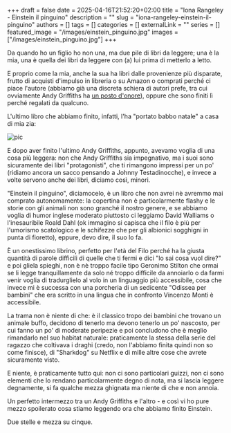 +++ 
draft = false
date = 2025-04-16T21:52:20+02:00
title = "Iona Rangeley - Einstein il pinguino"
description = ""
slug = "iona-rangeley-einstein-il-pinguino"
authors = []
tags = []
categories = []
externalLink = ""
series = []
featured_image = "/images/einstein_pinguino.jpg"
images = ["/images/einstein_pinguino.jpg"]
+++

Da quando ho un figlio ho non una, ma due pile di libri da leggere; una è la mia, una è quella dei libri da leggere con (a) lui prima di metterlo a letto.

E proprio come la mia, anche la sua ha libri dalle provenienze più disparate, frutto di acquisti d'impulso in libreria o su Amazon o comprati perché ci piace l'autore (abbiamo già una discreta schiera di autori prefe, tra cui ovviamente Andy Griffiths ha [un posto d'onore](andy-griffiths-la-terra-delle-cose-perdute)), oppure che sono finiti lì perché regalati da qualcuno.

L'ultimo libro che abbiamo finito, infatti, l'ha "portato babbo natale" a casa di mia zia:

![pic](/images/einstein_pinguino.jpg#center)

E dopo aver finito l'ultimo Andy Griffiths, appunto, avevamo voglia di una cosa più leggera: non che Andy Griffiths sia impegnativo, ma i suoi sono sicuramente dei libri "protagonisti", che ti rimangono impressi per un po' (ridiamo ancora un sacco pensando a Johnny Testadinocche), e invece a volte servono anche dei libri, diciamo così, minori.

"Einstein il pinguino", diciamocelo, è un libro che non avrei nè avremmo mai comprato autonomamente: la copertina non è particolarmente flashy e le storie con gli animali non sono granché il nostro genere, e se abbiamo voglia di humor inglese moderato piuttosto ci leggiamo David Walliams o l'inesauribile Roald Dahl (ok immagino si capisca che il filo è più per l'umorismo scatologico e le schifezze che per gli albionici sogghigni in punta di fioretto), eppure, devo dire, il suo lo fa.

È un onestissimo librino, perfetto per l'età del Filo perché ha la giusta quantità di parole difficili di quelle che ti fermi e dici "lo sai cosa vuol dire?" e poi gliela spieghi, non è nè troppo facile tipo Geronimo Stilton che ormai se li legge tranquillamente da solo né troppo difficile da annoiarlo o da farmi venir voglia di tradurglielo al volo in un linguaggio più accessibile, cosa che invece mi è successa con una porcheria di un sedicente "Odissea per bambini" che era scritto in una lingua che in confronto Vincenzo Monti è accessibile.

La trama non è niente di che: è il classico tropo dei bambini che trovano un animale buffo, decidono di tenerlo ma devono tenerlo un po' nascosto, per cui fanno un po' di moderate peripezie e poi concludono che è meglio rimandarlo nel suo habitat naturale: praticamente la stessa della serie del ragazzo che coltivava i draghi (credo, non l'abbiamo finita quindi non so come finisce), di "Sharkdog" su Netflix e di mille altre cose che avrete sicuramente visto.

E niente, è praticamente tutto qui: non ci sono particolari guizzi, non ci sono elementi che lo rendano particolarmente degno di nota, ma si lascia leggere degnamente, si fa qualche mezza ghignata ma niente di che e non annoia.

Un perfetto intermezzo tra un Andy Griffiths e l'altro - e così vi ho pure mezzo spoilerato cosa stiamo leggendo ora che abbiamo finito Einstein.

Due stelle e mezza su cinque.
